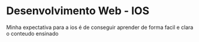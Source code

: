 # Desenvolvimento Web - IOS

<p>Minha expectativa para a ios é de conseguir aprender de forma facil e clara o conteudo ensinado</p>